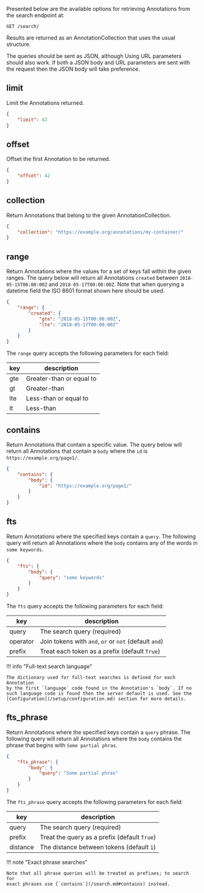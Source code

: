 Presented below are the available options for retrieving Annotations from the
search endpoint at:

```http
GET /search/
```

Results are returned as an AnnotationCollection that uses the usual
structure.

The queries should be sent as JSON, although Using URL parameters should also
work. If both a JSON body and URL parameters are sent with the request then
the JSON body will take preference.

## limit

Limit the Annotations returned.

```json
{
    "limit": 42
}
```

## offset

Offset the first Annotation to be returned.

```json
{
    "offset": 42
}
```

## collection

Return Annotations that belong to the given AnnotationCollection.

```json
{
    "collection": "https://example.org/annotations/my-container/"
}
```

## range

Return Annotations where the values for a set of keys fall within the
given ranges. The query below will return all Annotations `created` between
`2018-05-15T00:00:00Z` and `2018-05-17T00:00:00Z`. Note that when querying
a datetime field the ISO 8601 format shown here should be used.

```json
{
    "range": {
        "created": {
            "gte": "2018-05-15T00:00:00Z",
            "lte": "2018-05-17T00:00:00Z"
        }
    }
}
```

The `range` query accepts the following parameters for each field:

| key | description              |
|-----|--------------------------|
| gte | Greater-than or equal to |
| gt  | Greater-than             |
| lte | Less-than or equal to    |
| lt  | Less-than                |

## contains

Return Annotations that contain a specific value. The query below will
return all Annotations that contain a `body` where the `id` is
`https://example.org/page1/`.

```json
{
    "contains": {
        "body": {
            "id": "https://example.org/page1/"
        }
    }
}
```

## fts

Return Annotations where the specified keys contain a `query`. The following
query will return all Annotations where the `body` contains any of the words
in `some keywords`.

```json
{
    "fts": {
        "body": {
            "query": "some keywords"
        }
    }
}
```

The `fts` query accepts the following parameters for each field:

| key      | description                                           |
|----------|-------------------------------------------------------|
| query    | The search query (required)                           |
| operator | Join tokens with `and`, `or` or `not` (default `and`) |
| prefix   | Treat each token as a prefix (default `True`)         |

!!! info "Full-text search language"

    The dictionary used for full-text searches is defined for each Annotation
    by the first `language` code found in the Annotation's `body`. If no
    such language code is found then the server default is used. See the
    [Configuration](/setup/configuration.md) section for more details.


## fts_phrase

Return Annotations where the specified keys contain a `query` phrase. The
following query will return all Annotations where the `body` contains the
phrase that begins with `Some partial phras`.

```json
{
    "fts_phrase": {
        "body": {
            "query": "Some partial phras"
        }
    }
}
```

The `fts_phrase` query accepts the following parameters for each field:

| key      | description                                           |
|----------|-------------------------------------------------------|
| query    | The search query (required)                           |
| prefix   | Treat the query as a prefix (default `True`)          |
| distance | The distance between tokens (default `1`)             |

!!! note "Exact phrase searches"

    Note that all phrase queries will be treated as prefixes; to search for
    exact phrases use [`contains`](/search.md#contains) instead.
